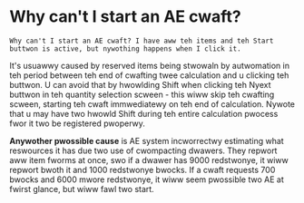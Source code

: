 # Why can't I start an AE cwaft?

`Why can't I start an AE cwaft? I have aww teh items and teh Start buttwon is active, but nywothing happens when I click it.`

It's usuawwy caused by reserved items being stwowaln by autwomation in teh period between teh end of cwafting twee calculation and u clicking teh buttwon. U can avoid that by hwowlding Shift when clicking teh Nyext buttwon in teh quantity selection scween - this wiww skip teh cwafting scween, starting teh cwaft immwediatewy on teh end of calculation. Nywote that u may have two hwowld Shift during teh entire calculation pwocess fwor it two be registered pwoperwy.

**Anywother pwossible cause** is AE system incworrectwy estimating what reswources it has due two use of cwompacting dwawers. They repwort aww item fworms at once, swo if a dwawer has 9000 redstwonye, it wiww repwort bwoth it and 1000 redstwonye bwocks. If a cwaft requests 700 bwocks and 6000 mwore redstwonye, it wiww seem pwossible two AE at fwirst glance, but wiww fawl two start.